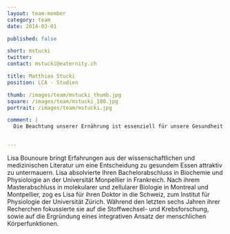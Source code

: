 ```yaml
---
layout: team-member
category: team
date: 2014-03-01

published: false

short: mstucki
twitter: 
contact: mstucki@eaternity.ch

title: Matthias Stucki
position: LCA - Studien

thumb: /images/team/mstucki_thumb.jpg
square: /images/team/mstucki_180.jpg
portrait: /images/team/mstucki.jpg

comment: |
  Die Beachtung unserer Ernährung ist essenziell für unsere Gesundheit und die Krankheitsprävention. Eine gesunde Lebensmittelsauswahl ist stark verbunden mit dem Konsum von nachhaltigen Lebensmitteln. Ich glaube an eine Zukunft in der eine gesunde Umwelt uns hilft besser und länger zu leben.


---
```


Lisa Bounoure bringt Erfahrungen aus der wissenschaftlichen und medizinischen Literatur um eine Entscheidung zu gesundem Essen attraktiv zu untermauern. Lisa absolvierte Ihren Bachelorabschluss in Biochemie und Physioloigie an der Universität Monpellier in Frankreich. Nach ihrem Masterabschluss in molekularer und zellularer Biologie in Montreal und Montpellier, zog es Lisa für ihren Doktor in die Schweiz, zum Institut für Physiologie der Universität Zürich. Während den letzten sechs Jahren ihrer Recherchen fokussierte sie auf die Stoffwechsel- und Krebsforschung, sowie auf die Ergründung eines integrativen Ansatz der menschlichen Körperfunktionen. 
